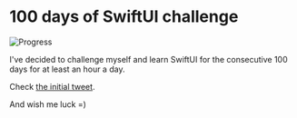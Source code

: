 # 100 days of SwiftUI challenge

![Progress](https://progress-bar.dev/69/?title=79h%2029m%20)


I've decided to challenge myself and learn SwiftUI for the consecutive 100 days for at least an hour a day.

Check [the initial tweet](https://twitter.com/ck3g/status/1188362654324318208).

And wish me luck =)

